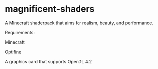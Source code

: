 # magnificent-shaders
A Minecraft shaderpack that aims for realism, beauty, and performance. 

Requirements:

Minecraft

Optifine

A graphics card that supports OpenGL 4.2
